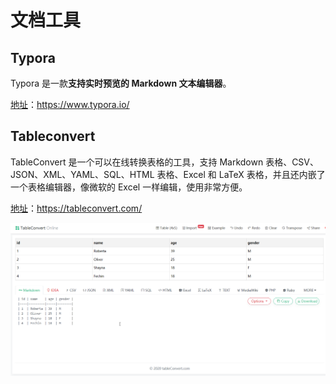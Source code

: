 # 文档工具

## Typora

Typora 是一款**支持实时预览的 Markdown 文本编辑器**。

[地址](https://www.typora.io/)：https://www.typora.io/

## Tableconvert

TableConvert 是一个可以在线转换表格的工具，支持 Markdown 表格、CSV、JSON、XML、YAML、SQL、HTML 表格、Excel 和 LaTeX 表格，并且还内嵌了一个表格编辑器，像微软的 Excel 一样编辑，使用非常方便。

[地址](https://tableconvert.com/)：https://tableconvert.com/

![image-20210202134935559](media/文档工具.assets/image-20210202134935559.png)